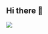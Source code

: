 ## Hi there 👋

<img src="https://capsule-render.vercel.app/api?type=wave&color=cef5a2&height=250&section=header&text=Welcome%20to%20Yunu's%20Github&fontSize=50" />

<!--
**yunuyununu/yunuyununu** is a ✨ _special_ ✨ repository because its `README.md` (this file) appears on your GitHub profile.

Here are some ideas to get you started:

- 🔭 I’m currently working on ...
- 🌱 I’m currently learning ...
- 👯 I’m looking to collaborate on ...
- 🤔 I’m looking for help with ...
- 💬 Ask me about ...
- 📫 How to reach me: ...
- 😄 Pronouns: ...
- ⚡ Fun fact: ...
-->
